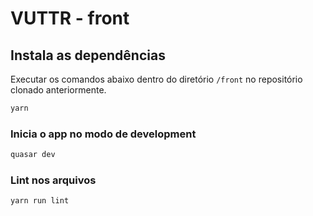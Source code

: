 # VUTTR - front

## Instala as dependências

Executar os comandos abaixo dentro do diretório ```/front``` no repositório clonado anteriormente.

```bash
yarn
```

### Inicia o app no modo de development

```bash
quasar dev
```

### Lint nos arquivos

```bash
yarn run lint
```

